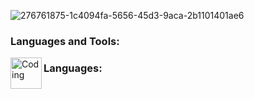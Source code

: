 ![276761875-1c4094fa-5656-45d3-9aca-2b1101401ae6](https://github.com/monarahmati/monarahmati/assets/107634745/ee4df73e-20cf-4837-877f-5eb3421b9225)

<div align="left">
   <h3 align="left">Languages and Tools:</h3>
   <img align="left" alt="Coding" height="50" width="50" src="https://github.com/monarahmati/monarahmati/assets/107634745/0a2d0eb6-c838-4851-bf49-ee1865b15579">
   <h3 align="left">Languages:</h3>
 </img>
</div>




